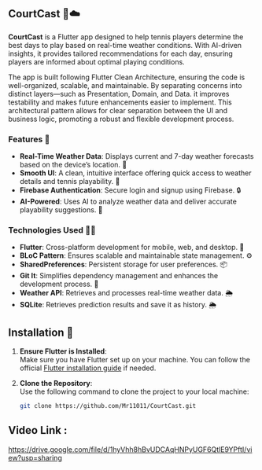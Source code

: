## CourtCast 🎾☁️

**CourtCast** is a Flutter app designed to help tennis players determine the best days to play based on real-time weather conditions. With AI-driven insights, it provides tailored recommendations for each day, ensuring players are informed about optimal playing conditions.

The app is built following Flutter Clean Architecture, ensuring the code is well-organized, scalable, and maintainable. By separating concerns into distinct layers—such as Presentation, Domain, and Data. it improves testability and makes future enhancements easier to implement. This architectural pattern allows for clear separation between the UI and business logic, promoting a robust and flexible development process.



### Features 🌟
- **Real-Time Weather Data**: Displays current and 7-day weather forecasts based on the device’s location. 📱
- **Smooth UI**: A clean, intuitive interface offering quick access to weather details and tennis playability. 🎾
- **Firebase Authentication**: Secure login and signup using Firebase. 🔒
- **AI-Powered**: Uses AI to analyze weather data and deliver accurate playability suggestions. 🤖

### Technologies Used 🧑‍💻
- **Flutter**: Cross-platform development for mobile, web, and desktop. 📱
- **BLoC Pattern**: Ensures scalable and maintainable state management. ⚙️
- **SharedPreferences**: Persistent storage for user preferences. 📦
- **Git It**: Simplifies dependency management and enhances the development process. 🚀
- **Weather API**: Retrieves and processes real-time weather data. 🌦
- **SQLite**: Retrieves prediction results and save it as history. 🌦
## Installation 🚀

1. **Ensure Flutter is Installed**:  
   Make sure you have Flutter set up on your machine. You can follow the official [Flutter installation guide](https://flutter.dev/docs/get-started/install) if needed.

2. **Clone the Repository**:  
   Use the following command to clone the project to your local machine:
   ```bash
   git clone https://github.com/Mr11011/CourtCast.git

## Video Link :
https://drive.google.com/file/d/1hyVhh8hBvUDCAqHNPyUGF6QtlE9YPftI/view?usp=sharing


